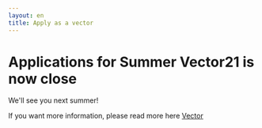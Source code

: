 ```yaml
---
layout: en
title: Apply as a vector
---
```


<h1>Applications for Summer Vector21 is now close </h1>

<p>We'll see you next summer!</p>


If you want more information, please read more here <a href="/vektor">Vector</a>
